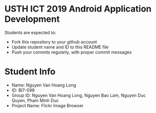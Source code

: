 USTH ICT 2019 Android Application Development
=====================================================

Students are expected to:

* Fork this repository to your github account
* Update student name and ID to this README file
* Push your commits regularly, with proper commit messages

Student Info
=======================

* Name: Nguyen Van Hoang Long
* ID: BI7-098
* Group ID: Nguyen Van Hoang Long, Nguyen Bao Lam, Nguyen Duc Quyen, Pham Minh Duc
* Project Name: Flickr Image Browser
